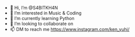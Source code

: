 - 👋 Hi, I’m @S4BITKH4N
- 👀 I’m interested in Music & Coding
- 🌱 I’m currently learning Python
- 💞️ I’m looking to collaborate on 
- 📫 DM to reach me https://www.instagram.com/ken_yuhi/

<!---
S4BITKH4N/S4BITKH4N is a ✨ special ✨ repository because its `README.md` (this file) appears on your GitHub profile.
You can click the Preview link to take a look at your changes.
--->
